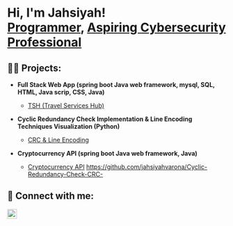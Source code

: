 <h1>Hi, I'm Jahsiyah! <br/><a href="https://github.com/jahsiyahvarona">Programmer</a>, <a href="www.linkedin.com/in/jahsiyahvarona">Aspiring Cybersecurity Professional</a>

<h2>👨‍💻 Projects:</h2>

- <b>Full Stack Web App (spring boot Java web framework, mysql, SQL, HTML, Java scrip, CSS, Java)</b>
  - [TSH (Travel Services Hub)](https://github.com/jahsiyahvarona/travel-service-hub) <b></b></i>

- <b>Cyclic Redundancy Check Implementation & Line Encoding Techniques Visualization (Python)</b>
  - [CRC &  Line Encoding](https://github.com/jahsiyahvarona/Cyclic-Redundancy-Check-CRC-) <b></b></i>
  
- <b>Cryptocurrency API (spring boot Java web framework, Java)</b>
  - [Cryptocurrency API](https://github.com/jahsiyahvarona/crypto-api) <b></b></i>
https://github.com/jahsiyahvarona/Cyclic-Redundancy-Check-CRC-

<h2> 🤳 Connect with me:</h2>


[<img align="left" alt="jahsiyahvarona | LinkedIn" width="22px" src="https://cdn.jsdelivr.net/npm/simple-icons@v3/icons/linkedin.svg" />][linkedin]



[linkedin]: www.linkedin.com/in/jahsiyahvarona

<!--
**joshmadakor1/joshmadakor1** is a ✨ _special_ ✨ repository because its `README.md` (this file) appears on your GitHub profile.

Here are some ideas to get you started:

- 🔭 I’m currently working on ...
- 🌱 I’m currently learning ...
- 👯 I’m looking to collaborate on ...
- 🤔 I’m looking for help with ...
- 💬 Ask me about ...
- 📫 How to reach me: ...
- 😄 Pronouns: ...
- ⚡ Fun fact: ...
-->
